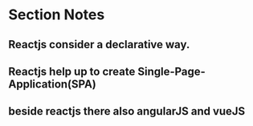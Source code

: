 # Section Notes

## Reactjs consider a declarative way.

## Reactjs help up to create Single-Page-Application(SPA)

## beside reactjs there also angularJS and vueJS
